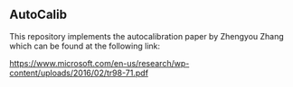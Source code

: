 ## AutoCalib

This repository implements the autocalibration paper by Zhengyou Zhang which can be found at the following link:

https://www.microsoft.com/en-us/research/wp-content/uploads/2016/02/tr98-71.pdf